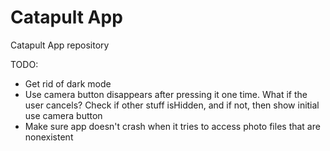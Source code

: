 # Catapult App
 Catapult App repository

TODO: 
- Get rid of dark mode
- Use camera button disappears after pressing it one time. What if the user cancels? Check if other stuff isHidden, and if not, then show initial use camera button
- Make sure app doesn't crash when it tries to access photo files that are nonexistent
